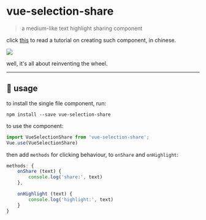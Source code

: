 <!--
 * @Date: 01/06/2021 21.20.26 +0800
 * @Author: KnowsCount
 * @LastEditTime: 07/06/2021 10.50.53 +0800
 * @FilePath: /vue-selection-share/README.md
-->

# vue-selection-share

> a medium-like text highlight sharing component

click [this](https://juejin.cn/post/6970687166145904654) to read a tutorial on creating such component, in chinese.

![](https://knowscount-1304485449.cos.ap-shanghai.myqcloud.com/img/Screenshot%202021-06-01%20at%2021.21.11.png)

well, it's all about reinventing the wheel.

---

## 🤤 usage

to install the single file component, run:

```
npm install --save vue-selection-share
```

to use the component:

<!-- prettier-ignore-start -->
```vue.js
import VueSelectionShare from 'vue-selection-share';
Vue.use(VueSelectionShare)
```
<!-- prettier-ignore-end -->

then add `methods` for clicking behaviour, to `onShare` and `onHighlight`:

<!-- prettier-ignore-start -->
```vue.js
methods: {
    onShare (text) {
        console.log('share:', text)
    },

    onHighlight (text) {
        console.log('highlight:', text)
    }
}
```
<!-- prettier-ignore-end -->
